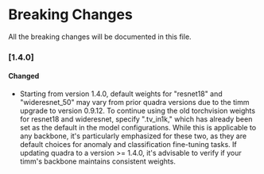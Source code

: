 # Breaking Changes
All the breaking changes will be documented in this file.

### [1.4.0]

#### Changed

- Starting from version 1.4.0, default weights for "resnet18" and "wideresnet_50" may vary from prior quadra versions due to the timm upgrade to version 0.9.12. To continue using the old torchvision weights for resnet18 and wideresnet, specify ".tv_in1k," which has already been set as the default in the model configurations. While this is applicable to any backbone, it's particularly emphasized for these two, as they are default choices for anomaly and classification fine-tuning tasks. If updating quadra to a version >= 1.4.0, it's advisable to verify if your timm's backbone maintains consistent weights.